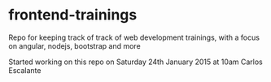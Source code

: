 # frontend-trainings
Repo for keeping track of track of web development trainings, with a focus on angular, nodejs, bootstrap and more


Started working on this repo on Saturday 24th January 2015 at 10am
Carlos Escalante